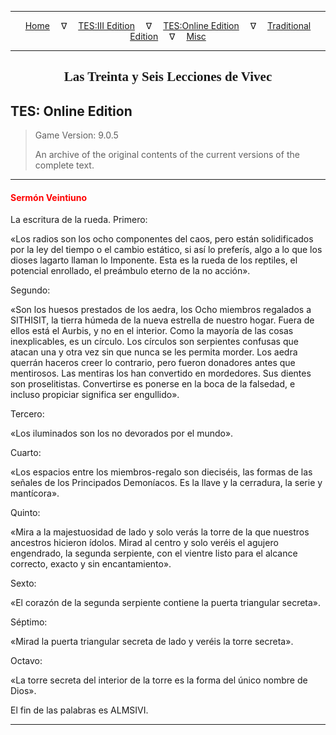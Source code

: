 
---

<!-- Jekyll Page Links -->

<center>
<a href="../../../../index.html">Home</a>
&emsp;&nabla;&emsp;
<a href="../../../index-tes3.html">TES:III Edition</a>
&emsp;&nabla;&emsp;
<a href="../../../index-teso.html">TES:Online Edition</a>
&emsp;&nabla;&emsp;
<a href="../../../index-traditional.html">Traditional Edition</a>
&emsp;&nabla;&emsp;
<a href="../../../index-misc.html">Misc</a>
</center>

<!-- Markdown Body Below: -->

---

<center>
<h2><span style="font-family:Georgia">Las Treinta y Seis Lecciones de Vivec</span></h2>
</center>

## TES: Online Edition

> Game Version: 9.0.5
>
> An archive of the original contents of the current versions of the complete text.

---

#### <span style="color:red">Sermón Veintiuno</span>

La escritura de la rueda. Primero:

«Los radios son los ocho componentes del caos, pero están solidificados por la ley del tiempo o el cambio estático, si así lo preferís, algo a lo que los dioses lagarto llaman lo Imponente. Esta es la rueda de los reptiles, el potencial enrollado, el preámbulo eterno de la no acción».

Segundo:

«Son los huesos prestados de los aedra, los Ocho miembros regalados a SITHISIT, la tierra húmeda de la nueva estrella de nuestro hogar. Fuera de ellos está el Aurbis, y no en el interior. Como la mayoría de las cosas inexplicables, es un círculo. Los círculos son serpientes confusas que atacan una y otra vez sin que nunca se les permita morder. Los aedra querrán haceros creer lo contrario, pero fueron donadores antes que mentirosos. Las mentiras los han convertido en mordedores. Sus dientes son proselitistas. Convertirse es ponerse en la boca de la falsedad, e incluso propiciar significa ser engullido».

Tercero:

«Los iluminados son los no devorados por el mundo».

Cuarto:

«Los espacios entre los miembros-regalo son dieciséis, las formas de las señales de los Principados Demoníacos. Es la llave y la cerradura, la serie y mantícora».

Quinto:

«Mira a la majestuosidad de lado y solo verás la torre de la que nuestros ancestros hicieron ídolos. Mirad al centro y solo veréis el agujero engendrado, la segunda serpiente, con el vientre listo para el alcance correcto, exacto y sin encantamiento».

Sexto:

«El corazón de la segunda serpiente contiene la puerta triangular secreta».

Séptimo:

«Mirad la puerta triangular secreta de lado y veréis la torre secreta».

Octavo:

«La torre secreta del interior de la torre es la forma del único nombre de Dios».

El fin de las palabras es ALMSIVI.

---
